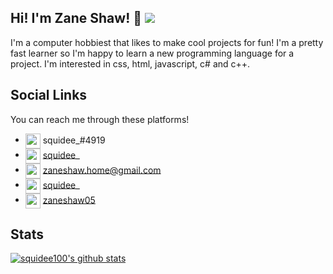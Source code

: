 ## Hi! I'm Zane Shaw! 👋 ![](https://komarev.com/ghpvc/?username=squidee100)

I'm a computer hobbiest that likes to make cool projects for fun! I'm a pretty fast learner so I'm happy to learn a new programming language for a project. I'm interested in css, html, javascript, c# and c++.

## Social Links
You can reach me through these platforms!
* <img src="https://github.com/squidee100/profile/blob/main/logo-discord.svg" width="24px" align="center"> squidee_#4919
* <img src="https://github.com/squidee100/profile/blob/main/logo-steam.png" width="24px" align="center"> [squidee_](https://steamcommunity.com/id/squidee_/)
* <img src="https://github.com/squidee100/profile/blob/main/logo-gmail.svg" width="24px" align="center"> [zaneshaw.home@gmail.com](https://mail.google.com/mail/u/0/?view=cm&fs=1&tf=1&source=mailto&to=zaneshaw.home@gmail.com)
* <img src="https://github.com/squidee100/profile/blob/main/logo-reddit.svg" width="24px" align="center"> [squidee_](https://www.reddit.com/user/squidee_)
* <img src="https://github.com/squidee100/profile/blob/main/logo-twitter2.png" width="24px" align="center"> [zaneshaw05](https://twitter.com/zaneshaw05)

## Stats

[![squidee100's github stats](https://github-readme-stats.vercel.app/api?username=squidee100&show_icons=true&theme=react&custom_title=squidee100's+GitHub+Stats)](https://github.com/squidee100)
